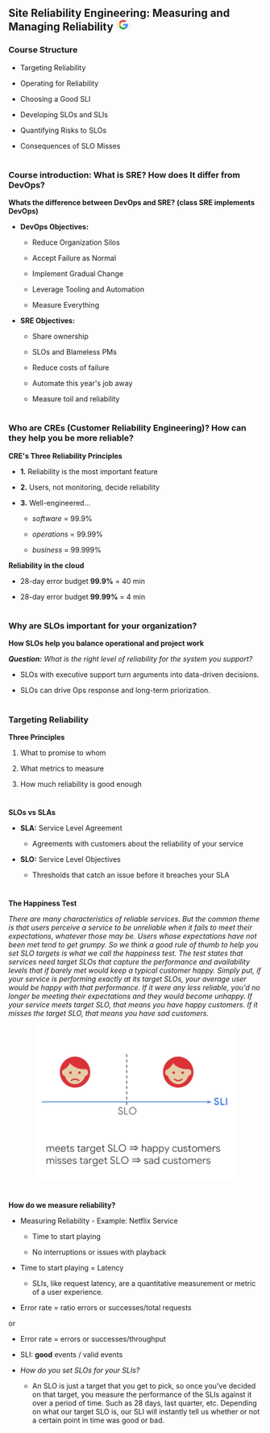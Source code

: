 ## Site Reliability Engineering: Measuring and Managing Reliability <img src="images/glogo.jpg" width="30px">

### Course Structure

- Targeting Reliability

- Operating for Reliability

- Choosing a Good SLI

- Developing SLOs and SLIs

- Quantifying Risks to SLOs

- Consequences of SLO Misses

#

### Course introduction: What is SRE? How does It differ from DevOps?

**Whats the difference between DevOps and SRE? (class SRE implements DevOps)**

- **DevOps Objectives:**

  - Reduce Organization Silos

  - Accept Failure as Normal

  - Implement Gradual Change

  - Leverage Tooling and Automation

  - Measure Everything

- **SRE Objectives:**

  - Share ownership

  - SLOs and Blameless PMs

  - Reduce costs of failure

  - Automate this year's job away

  - Measure toil and reliability

#

### Who are CREs (Customer Reliability Engineering)? How can they help you be more reliable?

**CRE's Three Reliability Principles**

- **1.** Reliability is the most important feature

- **2.** Users, not monitoring, decide reliability

- **3.** Well-engineered...

  - _software_ = 99.9%

  - _operations_ = 99.99%

  - _business_ = 99.999%

**Reliability in the cloud**

- 28-day error budget **99.9%** = 40 min

- 28-day error budget **99.99%** = 4 min

#

### Why are SLOs important for your organization?

**How SLOs help you balance operational and project work**

***Question:*** _What is the right level of reliability for the system you support?_

- SLOs with executive support turn arguments into data-driven decisions.

- SLOs can drive Ops response and long-term priorization.

#  

### Targeting Reliability

**Three Principles**

  1. What to promise to whom

  2. What metrics to measure

  3. How much reliability is good enough

#  

**SLOs vs SLAs**

- **SLA:** Service Level Agreement

  - Agreements with customers about the reliability of your service

- **SLO:** Service Level Objectives

  - Thresholds that catch an issue before it breaches your SLA

#

**The Happiness Test**

_There are many characteristics of reliable services. But the common theme is that users perceive a service to be unreliable
when it fails to meet their expectations, whatever those may be. Users whose expectations have not been met tend to get grumpy. So we think a good rule of thumb to help you set SLO targets is what we call the happiness test.
The test states that services need target SLOs that capture the performance and availability levels that if barely met would keep a typical customer happy. Simply put, if your service is performing exactly at its target SLOs, your average user would be happy with that performance. If it were any less reliable, you'd no longer be meeting their expectations and they would become unhappy. If your service meets target SLO, that means you have happy customers. If it misses the target SLO, that means you have sad customers._

<p align="center"><img src="images/sre-ht.png" width="400px"></p>

#

**How do we measure reliability?**

- Measuring Reliability - Example: Netflix Service

  - Time to start playing

  - No interruptions or issues with playback

- Time to start playing = Latency

  - SLIs, like request latency, are a quantitative measurement or metric of a user experience.

- Error rate = ratio errors or successes/total requests

or

- Error rate = errors or successes/throughput

- SLI: **good** events / valid events

- _How do you set SLOs for your SLIs?_

  - An SLO is just a target that you get to pick, so once you've decided on that target, you measure the performance of the SLIs against it over a period of time. Such as 28 days, last quarter, etc. Depending on what our target SLO is, our SLI will instantly tell us whether or not a certain point in time was good or bad.     

